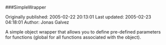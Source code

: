 ###SimpleWrapper

Originally published: 2005-02-22 20:13:01
Last updated: 2005-02-23 04:18:01
Author: Jonas Galvez

A simple object wrapper that allows you to define pre-defined parameters for functions (global for all functions associated with the object).